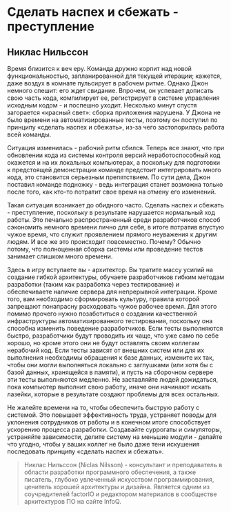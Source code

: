 # Сделать наспех и сбежать - преступление

## Никлас Нильссон

Время близится к веч еру. Команда дружно корпит над новой
функциональностью, запланированной для текущей итерации; кажется, даже воздух в
комнате пульсирует в рабочем ритме. Однако Джон немного спешит: его ждет
свидание. Впрочем, он успевает дописать свою часть кода, компилирует ее,
регистрирует в системе управления исходным кодом - и поспешно уходит.
Несколько минут спустя загорается «красный свет»: сборка приложения
нарушена. У Джона не было времени на автоматизированные тесты, поэтому
он поступил по принципу «сделать наспех и сбежать», из-за чего
застопорилась работа всей команды.

Ситуация изменилась - рабочий ритм сбился. Теперь все знают, что при
обновлении кода из системы контроля версий неработоспособный код
окажется и на их локальных компьютерах, а поскольку для подготовки к
предстоящей демонстрации команде предстоит интегрировать много кода, это
становится серьезным препятствием. По сути дела, Джон поставил команде
подножку - ведь интеграция станет возможна только после того, как кто-то
потратит свое время на отмену его изменений.

Такая ситуация возникает до обидного часто. Сделать наспех и сбежать -
преступление, поскольку в результате нарушается нормальный ход работы.
Это печально распространенный среди разработчиков способ сэкономить
немного времени лично для себя, в итоге потратив впустую чужое время,
что служит проявлением прямого неуважения к другим людям. И все же это
происходит повсеместно. Почему? Обычно потому, что полноценная сборка
системы или проведение тестов занимает слишком много времени.

Здесь в игру вступаете вы - архитектор. Вы тратите массу усилий на
создание гибкой архитектуры, обучаете разработчиков гибким методам разработки 
(таким как разработка через тестирование) и обеспечиваете наличие
сервера для непрерывной интеграции. Кроме того, вам необходимо
сформировать культуру, правила которой запрещают понапрасну расходовать
чужое рабочее время. Для этого помимо прочего нужно позаботиться о
создании качественной инфраструктуры автоматизированного тестирования,
поскольку она способна изменить поведение разработчиков. Если тесты
выполняются быстро, разработчики будут проводить их чаще, что уже само по
себе хорошо, но кроме этого они не будут оставлять своим коллегам
нерабочий код. Если тесты зависят от внешних систем или для их выполнения
необходимы обращения к базе данных, измените их так, чтобы они могли
выполняться локально с заглушками (или хотя бы с базой данных,
хранящейся в памяти), и пусть на сборочном сервере эти тесты выполняются
медленно. Не заставляйте людей дожидаться, пока компьютер выполнит свою
работу, иначе они начинают искать лазейки, которые в результате создают
проблемы для всех остальных.

Не жалейте времени на то, чтобы обеспечить быструю работу с системой.
Это повышает эффективность труда, устраняет поводы для уклонения
сотрудников от работы и в конечном итоге способствует ускорению процесса
разработки. Создавайте суррогаты и симуляторы, устраняйте зависимости,
делите систему на меньшие модули - делайте что угодно, чтобы у ваших
коллег не было даже тени искушения последовать принципу «сделать
наспех и сбежать».

> Никлас Нильссон (Niclas Nilsson) - консультант и преподаватель в
области разработки программного обеспечения, а также писатель, глубоко
увлеченный искусством программирования, ценитель хорошей архитектуры
и дизайна. Является одним из соучредителей factorlO и редактором 
материалов в сообществе архитектуров ПО на сайте InfoQ.